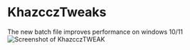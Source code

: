 # KhazcczTweaks
The new batch file improves performance on windows 10/11
![Screenshot of KhazcczTWEAK]([https://i.postimg.cc/CMsLC69k/Khazccz-TWEAKS.png])
